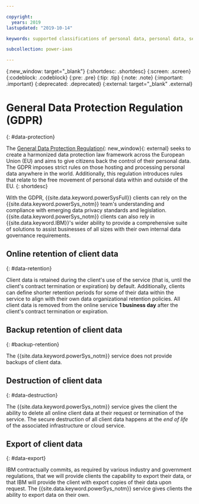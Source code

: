 ```yaml
---

copyright:
  years: 2019
lastupdated: "2019-10-14"

keywords: supported classifications of personal data, personal data, sensitive personal data, restrictions on processing, encrypt data, data locations, service security, delete data, export data, data retention, gdpr

subcollection: power-iaas

---
```


{:new_window: target="_blank"}
{:shortdesc: .shortdesc}
{:screen: .screen}
{:codeblock: .codeblock}
{:pre: .pre}
{:tip: .tip}
{:note: .note}
{:important: .important}
{:deprecated: .deprecated}
{:external: target="_blank" .external}

# General Data Protection Regulation (GDPR)
{: #data-protection}

The [General Data Protection Regulation](https://www.eugdpr.org/){: new_window}{: external} seeks to create a harmonized data protection law framework across the European Union (EU) and aims to give citizens back the control of their personal data. The GDPR imposes strict rules on those hosting and processing personal data anywhere in the world. Additionally, this regulation introduces rules that relate to the free movement of personal data within and outside of the EU.
{: shortdesc}

With the GDPR, {{site.data.keyword.powerSysFull}} clients can rely on the {{site.data.keyword.powerSys_notm}} team's understanding and compliance with emerging data privacy standards and legislation. {{site.data.keyword.powerSys_notm}} clients can also rely in {{site.data.keyword.IBM}}'s wider ability to provide a comprehensive suite of solutions to assist businesses of all sizes with their own internal data governance requirements.

<!-- ## Physical and environmental security measures
{: #security-measures}

The physical security of our data centers is handled by our infrastructure providers: {{site.data.keyword.cloud}}, AWS, and 21Vianet. All of these infrastructure providers hold externally audited certifications for their physical security. The {{site.data.keyword.powerSys_notm}} team will not be providing further details of the physical security controls in place at our data centers.

Physical security of the office locations that are used by our personnel is handled by {{site.data.keyword.IBM_notm}} Corporate. Certification details and attestation reports (that is, ISO and SOC2) can be provided to the client upon request. -->

<!-- ## Technical and organizational measures
{: #technical-measures}

Technical and Organizational Measures (TOMs) are employed by the {{site.data.keyword.powerSys_notm}} service to ensure the security of personal data. The {{site.data.keyword.powerSys_notm}} service holds externally audited certifications for the controls it employs. Certification details and attestation reports (that is, ISO and SOC2) can be provided to the client upon request. -->

<!-- ## Service access to data
{: #service-access-to-data}

The {{site.data.keyword.powerSys_notm}} operations and support staff have access to client data and can access it during routine operations. This access is only done as required to operate and support the service. Access is also limited to a **need to know** basis and is logged, monitored, and audited. -->

## Online retention of client data
{: #data-retention}

Client data is retained during the client's use of the service (that is, until the client's contract termination or expiration) by default. Additionally, clients can define shorter retention periods for some of their data within the service to align with their own data organizational retention policies. All client data is removed from the online service **1 business day** after the client's contract termination or expiration.

## Backup retention of client data
{: #backup-retention}

The {{site.data.keyword.powerSys_notm}} service does not provide backups of client data.

## Destruction of client data
{: #data-destruction}

The {{site.data.keyword.powerSys_notm}} service gives the client the ability to delete all online client data at their request or termination of the service. The secure destruction of all client data happens at the *end of life* of the associated infrastructure or cloud service.

## Export of client data
{: #data-export}

IBM contractually commits, as required by various industry and government regulations, that we will provide clients the capability to export their data, or that IBM will provide the client with export copies of their data upon request. The {{site.data.keyword.powerSys_notm}} service
gives clients the ability to export data on their own.
